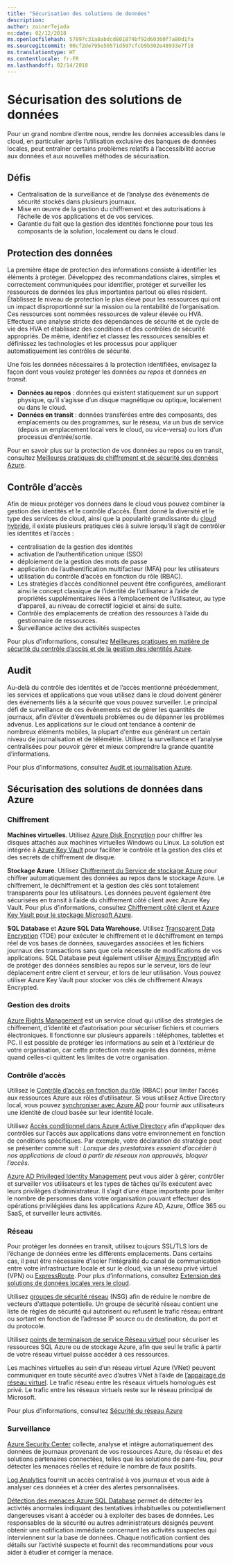 ```yaml
---
title: "Sécurisation des solutions de données"
description: 
author: zoinerTejada
ms:date: 02/12/2018
ms.openlocfilehash: 57897c31a8abdcd801874bf92d60360f7a80d1fa
ms.sourcegitcommit: 90cf2de795e50571d597cfcb9b302e48933e7f18
ms.translationtype: HT
ms.contentlocale: fr-FR
ms.lasthandoff: 02/14/2018
---
```

# <a name="securing-data-solutions"></a>Sécurisation des solutions de données

Pour un grand nombre d’entre nous, rendre les données accessibles dans le cloud, en particulier après l’utilisation exclusive des banques de données locales, peut entraîner certains problèmes relatifs à l’accessibilité accrue aux données et aux nouvelles méthodes de sécurisation.

## <a name="challenges"></a>Défis

* Centralisation de la surveillance et de l’analyse des événements de sécurité stockés dans plusieurs journaux.
* Mise en œuvre de la gestion du chiffrement et des autorisations à l’échelle de vos applications et de vos services.
* Garantie du fait que la gestion des identités fonctionne pour tous les composants de la solution, localement ou dans le cloud.

## <a name="data-protection"></a>Protection des données

La première étape de protection des informations consiste à identifier les éléments à protéger. Développez des recommandations claires, simples et correctement communiquées pour identifier, protéger et surveiller les ressources de données les plus importantes partout où elles résident. Établissez le niveau de protection le plus élevé pour les ressources qui ont un impact disproportionné sur la mission ou la rentabilité de l’organisation. Ces ressources sont nommées ressources de valeur élevée ou HVA. Effectuez une analyse stricte des dépendances de sécurité et de cycle de vie des HVA et établissez des conditions et des contrôles de sécurité appropriés. De même, identifiez et classez les ressources sensibles et définissez les technologies et les processus pour appliquer automatiquement les contrôles de sécurité.

Une fois les données nécessaires à la protection identifiées, envisagez la façon dont vous voulez protéger les données *au repos* et données *en transit*.

* **Données au repos** : données qui existent statiquement sur un support physique, qu’il s’agisse d’un disque magnétique ou optique, localement ou dans le cloud.
* **Données en transit** : données transférées entre des composants, des emplacements ou des programmes, sur le réseau, via un bus de service (depuis un emplacement local vers le cloud, ou vice-versa) ou lors d’un processus d’entrée/sortie.

Pour en savoir plus sur la protection de vos données au repos ou en transit, consultez [Meilleures pratiques de chiffrement et de sécurité des données Azure](/azure/security/azure-security-data-encryption-best-practices).

## <a name="access-control"></a>Contrôle d’accès

Afin de mieux protéger vos données dans le cloud vous pouvez combiner la gestion des identités et le contrôle d’accès. Étant donné la diversité et le type des services de cloud, ainsi que la popularité grandissante du [cloud hybride](../scenarios/hybrid-on-premises-and-cloud.md), il existe plusieurs pratiques clés à suivre lorsqu’il s’agit de contrôler les identités et l’accès :

* centralisation de la gestion des identités
* activation de l’authentification unique (SSO)
* déploiement de la gestion des mots de passe
* application de l’authentification multifacteur (MFA) pour les utilisateurs
* utilisation du contrôle d’accès en fonction du rôle (RBAC).
* Les stratégies d’accès conditionnel peuvent être configurées, améliorant ainsi le concept classique de l’identité de l’utilisateur à l’aide de propriétés supplémentaires liées à l’emplacement de l’utilisateur, au type d’appareil, au niveau de correctif logiciel et ainsi de suite.
* Contrôle des emplacements de création des ressources à l’aide du gestionnaire de ressources.
* Surveillance active des activités suspectes

Pour plus d’informations, consultez [Meilleures pratiques en matière de sécurité du contrôle d’accès et de la gestion des identités Azure](/azure/security/azure-security-identity-management-best-practices).

## <a name="auditing"></a>Audit

Au-delà du contrôle des identités et de l’accès mentionné précédemment, les services et applications que vous utilisez dans le cloud doivent générer des événements liés à la sécurité que vous pouvez surveiller. Le principal défi de surveillance de ces événements est de gérer les quantités de journaux, afin d’éviter d’éventuels problèmes ou de dépanner les problèmes advenus. Les applications sur le cloud ont tendance à contenir de nombreux éléments mobiles, la plupart d'entre eux générant un certain niveau de journalisation et de télémétrie. Utilisez la surveillance et l’analyse centralisées pour pouvoir gérer et mieux comprendre la grande quantité d’informations.

Pour plus d’informations, consultez [Audit et journalisation Azure](/azure/security/azure-log-audit).



## <a name="securing-data-solutions-in-azure"></a>Sécurisation des solutions de données dans Azure

### <a name="encryption"></a>Chiffrement

**Machines virtuelles**. Utilisez [Azure Disk Encryption](/azure/security/azure-security-disk-encryption) pour chiffrer les disques attachés aux machines virtuelles Windows ou Linux. La solution est intégrée à [Azure Key Vault](/azure/key-vault/) pour faciliter le contrôle et la gestion des clés et des secrets de chiffrement de disque. 

**Stockage Azure**. Utilisez [Chiffrement du Service de stockage Azure](/azure/storage/common/storage-service-encryption) pour chiffrer automatiquement des données au repos dans le stockage Azure. Le chiffrement, le déchiffrement et la gestion des clés sont totalement transparents pour les utilisateurs. Les données peuvent également être sécurisées en transit à l’aide du chiffrement côté client avec Azure Key Vault. Pour plus d’informations, consultez [Chiffrement côté client et Azure Key Vault pour le stockage Microsoft Azure](/azure/storage/common/storage-client-side-encryption).

**SQL Database** et **Azure SQL Data Warehouse**. Utilisez [Transparent Data Encryption](/sql/relational-databases/security/encryption/transparent-data-encryption-azure-sql) (TDE) pour exécuter le chiffrement et le déchiffrement en temps réel de vos bases de données, sauvegardes associées et les fichiers journaux des transactions sans que cela nécessite de modifications de vos applications. SQL Database peut également utiliser [Always Encrypted](/azure/sql-database/sql-database-always-encrypted-azure-key-vault) afin de protéger des données sensibles au repos sur le serveur, lors de leur déplacement entre client et serveur, et lors de leur utilisation. Vous pouvez utiliser Azure Key Vault pour stocker vos clés de chiffrement Always Encrypted. 

### <a name="rights-management"></a>Gestion des droits

[Azure Rights Management](/information-protection/understand-explore/what-is-azure-rms) est un service cloud qui utilise des stratégies de chiffrement, d’identité et d’autorisation pour sécuriser fichiers et courriers électroniques. Il fonctionne sur plusieurs appareils : téléphones, tablettes et PC. Il est possible de protéger les informations au sein et à l’extérieur de votre organisation, car cette protection reste auprès des données, même quand celles-ci quittent les limites de votre organisation.

### <a name="access-control"></a>Contrôle d’accès

Utilisez le [Contrôle d’accès en fonction du rôle](/azure/active-directory/role-based-access-control-what-is) (RBAC) pour limiter l’accès aux ressources Azure aux rôles d’utilisateur. Si vous utilisez Active Directory local, vous pouvez [synchroniser avec Azure AD](/azure/active-directory/active-directory-hybrid-identity-design-considerations-directory-sync-requirements) pour fournir aux utilisateurs une identité de cloud basée sur leur identité locale.

Utilisez [Accès conditionnel dans Azure Active Directory](/azure/active-directory/active-directory-conditional-access-azure-portal) afin d’appliquer des contrôles sur l’accès aux applications dans votre environnement en fonction de conditions spécifiques. Par exemple, votre déclaration de stratégie peut se présenter comme suit : _Lorsque des prestataires essaient d’accéder à nos applications de cloud à partir de réseaux non approuvés, bloquer l’accès_. 

[Azure AD Privileged Identity Management](/azure/active-directory/active-directory-privileged-identity-management-configure) peut vous aider à gérer, contrôler et surveiller vos utilisateurs et les types de tâches qu’ils exécutent avec leurs privilèges d’administrateur. Il s’agit d’une étape importante pour limiter le nombre de personnes dans votre organisation pouvant effectuer des opérations privilégiées dans les applications Azure AD, Azure, Office 365 ou SaaS, et surveiller leurs activités.

### <a name="network"></a>Réseau

Pour protéger les données en transit, utilisez toujours SSL/TLS lors de l’échange de données entre les différents emplacements. Dans certains cas, il peut être nécessaire d’isoler l’intégralité du canal de communication entre votre infrastructure locale et sur le cloud, via un réseau privé virtuel (VPN) ou [ExpressRoute](/azure/expressroute/). Pour plus d’informations, consultez [Extension des solutions de données locales vers le cloud](../scenarios/hybrid-on-premises-and-cloud.md).

Utilisez [groupes de sécurité réseau](/azure/virtual-network/virtual-networks-nsg) (NSG) afin de réduire le nombre de vecteurs d’attaque potentielle. Un groupe de sécurité réseau contient une liste de règles de sécurité qui autorisent ou refusent le trafic réseau entrant ou sortant en fonction de l’adresse IP source ou de destination, du port et du protocole. 

Utilisez [points de terminaison de service Réseau virtuel](/azure/virtual-network/virtual-network-service-endpoints-overview) pour sécuriser les ressources SQL Azure ou de stockage Azure, afin que seul le trafic à partir de votre réseau virtuel puisse accéder à ces ressources.

Les machines virtuelles au sein d’un réseau virtuel Azure (VNet) peuvent communiquer en toute sécurité avec d’autres VNet à l’aide de [l’appairage de réseau virtuel](/azure/virtual-network/virtual-network-peering-overview). Le trafic réseau entre les réseaux virtuels homologués est privé. Le trafic entre les réseaux virtuels reste sur le réseau principal de Microsoft.

Pour plus d’informations, consultez [Sécurité du réseau Azure](/azure/security/azure-network-security)

### <a name="monitoring"></a>Surveillance

[Azure Security Center](/azure/security-center/security-center-intro) collecte, analyse et intègre automatiquement des données de journaux provenant de vos ressources Azure, du réseau et des solutions partenaires connectées, telles que les solutions de pare-feu, pour détecter les menaces réelles et réduire le nombre de faux positifs. 

[Log Analytics](/azure/log-analytics/log-analytics-overview) fournit un accès centralisé à vos journaux et vous aide à analyser ces données et à créer des alertes personnalisées.

[Détection des menaces Azure SQL Database](/azure/sql-database/sql-database-threat-detection) permet de détecter les activités anormales indiquant des tentatives inhabituelles ou potentiellement dangereuses visant à accéder ou à exploiter des bases de données. Les responsables de la sécurité ou autres administrateurs désignés peuvent obtenir une notification immédiate concernant les activités suspectes qui interviennent sur la base de données. Chaque notification contient des détails sur l’activité suspecte et fournit des recommandations pour vous aider à étudier et corriger la menace.


